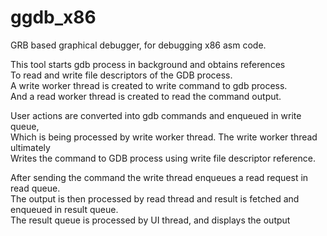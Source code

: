 # ggdb_x86

GRB based graphical debugger, for debugging x86 asm code.

This tool starts gdb process in background and obtains references  
To read and write file descriptors of the GDB process.  
A write worker thread is created to write command to gdb process.  
And a read worker thread is created to read the command output.

User actions are converted into gdb commands and enqueued in write queue,  
Which is being processed by write worker thread. The write worker thread ultimately  
Writes the command to GDB process using write file descriptor reference.  

After sending the command the write thread enqueues a read request in read queue.  
The output is then processed by read thread and result is fetched and enqueued in result queue.  
The result queue is processed by UI thread, and displays the output
